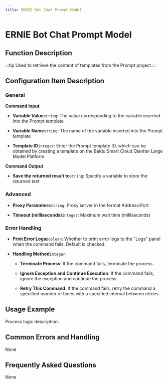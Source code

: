 ```yaml
---
title: ERNIE Bot Chat Prompt Model
---
```


# ERNIE Bot Chat Prompt Model

## Function Description

:::tip 
Used to retrieve the content of templates from the Prompt project
:::

## Configuration Item Description

### General

**Command Input**

- **Variable Value**`string`: The value corresponding to the variable inserted into the Prompt template

- **Variable Name**`string`: The name of the variable inserted into the Prompt template

- **Template ID**`integer`: Enter the Prompt template ID, which can be obtained by creating a template on the Baidu Smart Cloud Qianfan Large Model Platform


**Command Output**

- **Save the returned result to**`string`: Specify a variable to store the returned text

### Advanced

- **Proxy Parameters**`string`: Proxy server in the format Address:Port

- **Timeout (milliseconds)**`Integer`: Maximum wait time (milliseconds)


### Error Handling

- **Print Error Logs**`Boolean`: Whether to print error logs to the "Logs" panel when the command fails. Default is checked. 

- **Handling Method**`Integer`:

    - **Terminate Process**: If the command fails, terminate the process.

    - **Ignore Exception and Continue Execution**: If the command fails, ignore the exception and continue the process.

    - **Retry This Command**: If the command fails, retry the command a specified number of times with a specified interval between retries.

## Usage Example

Process logic description:

## Common Errors and Handling

None

## Frequently Asked Questions

None

